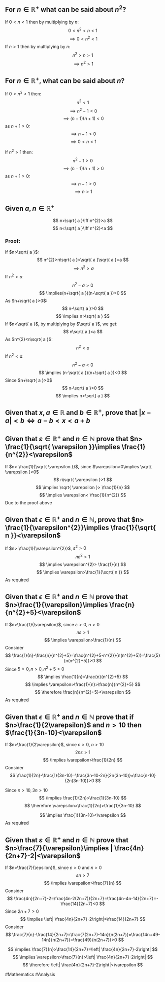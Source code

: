 ## For $n \in \mathbb{R}^+$ what can be said about $n^{2}$?
If $0<n<1$ then by multiplying by $n$:
$$
0<n^{2}<n<1
$$
$$
\implies 0<n^{2}<1
$$
If $n>1$ then by multiplying by $n$:
$$
n^{2}>n>1
$$
$$
\implies n^{2}>1
$$

## For $n \in \mathbb{R}^+$, what can be said about $n$?
If $0<n^{2}<1$ then:
$$
n^{2}<1
$$
$$
\implies n^{2}-1<0
$$
$$
\implies (n-1)(n+1)<0
$$
as $n+1>0$:
$$
\implies n-1<0
$$
$$
\implies 0<n<1
$$

If $n^{2}>1$ then:
$$
n^{2}-1>0
$$
$$
\implies (n-1)(n+1)>0
$$
as $n+1>0$:
$$
\implies n-1>0
$$
$$
\implies n>1
$$
## Given $a,n \in\mathbb{R}^+$
$$
n>\sqrt{ a }\iff n^{2}>a
$$
$$
n<\sqrt{ a }\iff n^{2}<a
$$
### Proof:
If $n>\sqrt{ a }$:
$$
n^{2}>n\sqrt{ a }>\sqrt{ a }\sqrt{ a }=a
$$
$$
\implies n^{2}>a
$$
If $n^{2}>a$:
$$
n^{2}-a>0
$$
$$
\implies(n+\sqrt{ a })(n-\sqrt{ a })>0
$$
As $n+\sqrt{ a }>0$:
$$
n-\sqrt{ a }>0
$$
$$
\implies n>\sqrt{ a }
$$
If $n<\sqrt{ a }$, by multiplying by $\sqrt{ a }$, we get:
$$
n\sqrt{ a }<a
$$
As $n^{2}<n\sqrt{ a }$:
$$
n^{2}<a
$$
If $n^{2}<a$:
$$
n^{2}-a<0
$$
$$
\implies (n-\sqrt{ a })(n+\sqrt{ a })<0
$$
Since $n+\sqrt{ a }>0$
$$
n-\sqrt{ a }<0
$$
$$
\implies n<\sqrt{ a }
$$
## Given that $x,a \in\mathbb{R}$ and $b\in\mathbb{R}^+$, prove that $|x-a|<b \iff a-b<x<a+b$


## Given that $\varepsilon \in\mathbb{R}^+$ and $n\in\mathbb{N}$ prove that $n> \frac{1}{\sqrt{ \varepsilon }}\implies \frac{1}{n^{2}}<\varepsilon$ 
If $n> \frac{1}{\sqrt{ \varepsilon }}$, since $\varepsilon>0\implies \sqrt{ \varepsilon }>0$
$$
n\sqrt{ \varepsilon }>1
$$
$$
\implies \sqrt{ \varepsilon }> \frac{1}{n}
$$
$$
\implies \varepsilon< \frac{1}{n^{2}}
$$
Due to the proof above
## Given that $\epsilon \in \mathbb{R}^+$ and $n\in\mathbb{N}$, prove that $n> \frac{1}{\varepsilon^{2}}\implies \frac{1}{\sqrt{ n }}<\varepsilon$
If $n> \frac{1}{\varepsilon^{2}}$, $\varepsilon^{2}>0$
$$
n\varepsilon^{2}>1
$$
$$
\implies \varepsilon^{2}> \frac{1}{n}
$$
$$
\implies \varepsilon>\frac{1}{\sqrt{ n }}
$$
As required
## Given that $\epsilon \in\mathbb{R}^+$ and $n\in\mathbb{N}$ prove that $n>\frac{1}{\varepsilon}\implies \frac{n}{n^{2}+5}<\varepsilon$
If $n>\frac{1}{\varepsilon}$, since $\varepsilon>0$, $n>0$
$$
n\varepsilon>1
$$
$$
\implies \varepsilon>\frac{1}{n}
$$
Consider
$$
\frac{1}{n}-\frac{n}{n^{2}+5}=\frac{n^{2}+5-n^{2}}{n(n^{2}+5)}=\frac{5}{n(n^{2}+5)}>0
$$
Since $5>0,n>0,n^{2}+5>0$
$$
\implies \frac{1}{n}>\frac{n}{n^{2}+5}
$$
$$
\implies \varepsilon>\frac{1}{n}>\frac{n}{n^{2}+5}
$$
$$
\therefore \frac{n}{n^{2}+5}<\varepsilon
$$
As required
## Given that $\epsilon \in\mathbb{R}^+$ and $n\in\mathbb{N}$ prove that if $n>\frac{1}{2\varepsilon}$ and $n>10$ then $\frac{1}{3n-10}<\varepsilon$ 
If $n>\frac{1}{2\varepsilon}$, since $\varepsilon>0$, $n>10$
$$
2n\varepsilon>1
$$
$$
\implies \varepsilon>\frac{1}{2n}
$$
Consider
$$
\frac{1}{2n}-\frac{1}{3n-10}=\frac{3n-10-2n}{2n(3n-10)}=\frac{n-10}{2n(3n-10)}>0
$$

Since $n>10, 3n>10$ 
$$
\implies \frac{1}{2n}>\frac{1}{3n-10}
$$
$$
\therefore \varepsilon>\frac{1}{2n}>\frac{1}{3n-10}
$$

$$
\implies \frac{1}{3n-10}<\varepsilon
$$
As required
## Given that $\varepsilon \in\mathbb{R}^+$ and $n\in\mathbb{N}$ prove that $n>\frac{7}{\varepsilon}\implies | \frac{4n}{2n+7}-2|<\varepsilon$
If $n>\frac{7}{\epsilon}$, since $\varepsilon>0$ and $n>0$
$$
\varepsilon n>7
$$
$$
\implies \varepsilon>\frac{7}{n}
$$
Consider
$$
\frac{4n}{2n+7}-2=\frac{4n-2(2n+7)}{2n+7}=\frac{4n-4n-14}{2n+7}=-\frac{14}{2n+7}<0
$$
Since $2n+7>0$
$$
\implies \left| \frac{4n}{2n+7}-2\right|=\frac{14}{2n+7}
$$
Consider
$$
\frac{7}{n}-\frac{14}{2n+7}=\frac{7(2n+7)-14n}{n(2n+7)}=\frac{14n+49-14n}{n(2n+7)}=\frac{49}{n(2n+7)}>0
$$

$$
\implies \frac{7}{n}>\frac{14}{2n+7}=\left| \frac{4n}{2n+7}-2\right|
$$
$$
\implies \varepsilon>\frac{7}{n}>\left| \frac{4n}{2n+7}-2\right|
$$
$$
\therefore \left| \frac{4n}{2n+7}-2\right|<\varepsilon
$$

#Mathematics #Analysis 